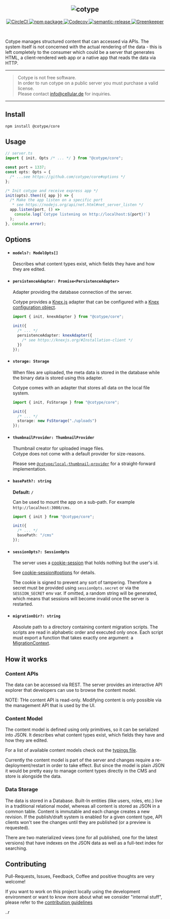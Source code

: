 <h2 align="center">
  <img src="https://cotype.dev/logo.svg" alt="cotype" />
</h2>

<p align="center">
  <a href="https://circleci.com/gh/cotype/core/tree/master">
    <img src="https://circleci.com/gh/cotype/core/tree/master.svg?style=shield" alt="CircleCI">
  </a>
  <a href="https://www.npmjs.com/package/@cotype/core">
    <img src="https://img.shields.io/npm/v/@cotype/core.svg" alt="npm package">
  </a>
  <a href="https://codecov.io/gh/cotype/core/">
    <img src="https://img.shields.io/codecov/c/gh/cotype/core/master.svg" alt="Codecov">
  </a>
  <a href="https://github.com/semantic-release/semantic-release">
    <img src="https://img.shields.io/badge/%20%20%F0%9F%93%A6%F0%9F%9A%80-semantic--release-e10079.svg" alt="semantic-release">
  </a>
  <a href="https://greenkeeper.io/">
    <img src="https://badges.greenkeeper.io/cotype/core.svg" alt="Greenkeeper">
  </a>
</p>
<p>&nbsp;</p>

Cotype manages structured content that can accessed via APIs.
The system itself is not concerned with the actual rendering of the data - this is left completely to the consumer which could be a server that generates HTML, a client-rendered web app or a native app that reads the data via HTTP.

---

> Cotype is not free software.  
> In order to run cotype on a public server you must purchase a valid license.  
> Please contact info@cellular.de for inquiries.

---

## Install

`npm install @cotype/core`

## Usage

```ts
// server.ts
import { init, Opts /* ... */ } from "@cotype/core";

const port = 1337;
const opts: Opts = {
  /* ...see https://github.com/cotype/core#options */
};

/* Init cotype and receive express app */
init(opts).then(({ app }) => {
  /* Make the app listen on a specific port
   * see https://nodejs.org/api/net.html#net_server_listen */
  app.listen(port, () =>
    console.log(`Cotype listening on http://localhost:${port}!`)
  );
}, console.error);
```

## Options

- #### `models?: ModelOpts[]`

  Describes what content types exist, which fields they have and how they are edited.

- #### `persistenceAdapter: Promise<PersistenceAdapter>`

  Adapter providing the database connection of the server.

  Cotype provides a [Knex.js](https://knexjs.org/) adapter that can be configured
  with a [Knex configuration object](https://knexjs.org/#Installation-client).

  ```ts
  import { init, knexAdapter } from "@cotype/core";

  init({
    /* ... */
    persistenceAdapter: knexAdapter({
      /* see https://knexjs.org/#Installation-client */
    })
  });
  ```

- #### `storage: Storage`

  When files are uploaded, the meta data is stored in the database while the
  binary data is stored using this adapter.

  Cotype comes with an adapter that stores all data on the local file system.

  ```ts
  import { init, FsStorage } from "@cotype/core";

  init({
    /* ... */
    storage: new FsStorage("./uploads")
  });
  ```

- #### `thumbnailProvider: ThumbnailProvider`

  Thumbnail creator for uploaded image files.  
  Cotype does not come with a default provider for size-reasons.

  Please see [`@cotype/local-thumbnail-provider`](https://github.com/cotype/local-thumbnail-provider) for a straight-forward implementation.

* #### `basePath?: string`

  **Default: `/`**

  Can be used to mount the app on a sub-path.
  For example `http://localhost:3000/cms`.

  ```ts
  import { init } from "@cotype/core";

  init({
    /* ... */
    basePath: "/cms"
  });
  ```

- #### `sessionOpts?: SessionOpts`

  The server uses a [cookie-session](https://github.com/expressjs/cookie-session)
  that holds nothing but the user's id.

  See [cookie-session#options](https://github.com/expressjs/cookie-session#options)
  for details.

  The cookie is signed to prevent any sort of tampering. Therefore a secret must
  be provided using `sessionOpts.secret` or via the `SESSION_SECRET` env var. If
  omitted, a random string will be generated, which means that sessions will
  become invalid once the server is restarted.

- #### `migrationDir?: string`

  Absolute path to a directory containing content migration scripts. The scripts
  are read in alphabetic order and executed only once. Each script must export a
  function that takes exactly one argument: a [MigrationContext](https://github.com/cotype/core/blob/feature/content-migrations/src/persistence/MigrationContext.ts).

## How it works

### Content APIs

The data can be accessed via REST. The server provides an interactive API explorer that developers can use to browse the content model.

NOTE: THe content API is read-only. Modifying content is only possible via the management API that is used by the UI.

### Content Model

The content model is defined using only primitives, so it can be serialized into JSON. It describes what content types exist, which fields they have and how they are edited.

For a list of available content models check out the [typings file](typings/models.d.ts).

Currently the content model is part of the server and changes require a re-deployment/restart in order to take effect. But since the model is plain JSON it would be pretty easy to manage content types directly in the CMS and store is alongside the data.

### Data Storage

The data is stored in a Database. Built-In entities (like users, roles, etc.) live in a traditional relational model, whereas all content is stored as JSON in a common table. Content is immutable and each change creates a new revision. If the publish/draft system is enabled for a given content type, API clients won't see the changes until they are published (or a preview is requested).

There are two materialized views (one for all published, one for the latest versions) that have indexes on the JSON data as well as a full-text index for searching.

## Contributing

Pull-Requests, Issues, Feedback, Coffee and positive thoughts are very welcome!

If you want to work on this project locally using the development environment
or want to know more about what we consider "internal stuff", please refer
to the [contribution guidelines](https://github.com/cotype/core/blob/master/CONTRIBUTING.md)



..r
